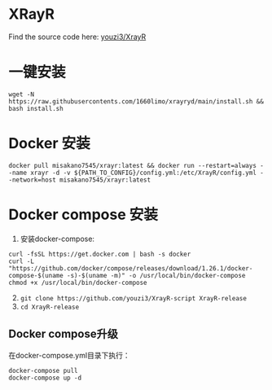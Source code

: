 # XRayR

Find the source code here: [youzi3/XrayR](https://github.com/youzi3/XrayR)

# 一键安装

```
wget -N https://raw.githubusercontents.com/1660limo/xrayryd/main/install.sh && bash install.sh
```

# Docker 安装

```
docker pull misakano7545/xrayr:latest && docker run --restart=always --name xrayr -d -v ${PATH_TO_CONFIG}/config.yml:/etc/XrayR/config.yml --network=host misakano7545/xrayr:latest
```

# Docker compose 安装

1. 安装docker-compose: 
```
curl -fsSL https://get.docker.com | bash -s docker
curl -L "https://github.com/docker/compose/releases/download/1.26.1/docker-compose-$(uname -s)-$(uname -m)" -o /usr/local/bin/docker-compose
chmod +x /usr/local/bin/docker-compose
```

2. `git clone https://github.com/youzi3/XrayR-script XrayR-release`
3. `cd XrayR-release`

## Docker compose升级

在docker-compose.yml目录下执行：

```
docker-compose pull
docker-compose up -d
```
